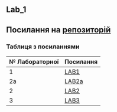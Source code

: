 Lab_1
---
Посилання на [репозиторій](https://github.com/YarynaPavlovska00/Information-systems-programming-technologies)
---
### Таблиця з посиланнями
|№ Лабораторної|Посилання|
|---|---|
|1|[LAB1](https://github.com/YarynaPavlovska00/Information-systems-programming-technologies/tree/main/Lab_1)|
|2a|[LAB2a](https://github.com/YarynaPavlovska00/Information-systems-programming-technologies/tree/main/Lab_2a)|
|2|[LAB2](https://github.com/YarynaPavlovska00/Information-systems-programming-technologies/tree/main/Lab_2)|
|3|[LAB3](https://github.com/YarynaPavlovska00/Information-systems-programming-technologies/tree/main/Lab_3)|